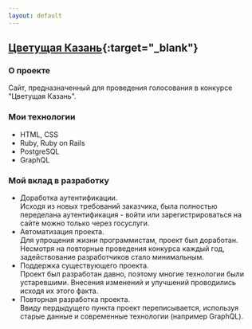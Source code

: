 ```yaml
---
layout: default
---
```

## [Цветущая Казань](https://flowers.kzn.ru/){:target="_blank"}

### О проекте
Сайт, предназначенный для проведения голосования в конкурсе "Цветущая Казань".

### Мои технологии
- HTML, CSS
- Ruby, Ruby on Rails
- PostgreSQL
- GraphQL

### Мой вклад в разработку
- Доработка аутентификации.\
  Исходя из новых требований заказчика, была полностью переделана аутентификация - войти или зарегистрироваться на сайте можно только через госуслуги.
- Автоматизация проекта.\
  Для упрощения жизни программистам, проект был доработан. Несмотря на повторные проведения конкурса каждый год, задействование разработчиков стало минимальным.
- Поддержка существующего проекта.\
  Проект был разработан давно, поэтому многие технологии были устаревшими. Внесения изменений и улучшений проводились исходя их этого факта.
- Повторная разработка проекта.\
  Ввиду пердыдущего пункта проект переписывается, используя старые данные и современные технологии (например GraphQL).